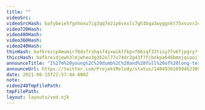 ```yaml
---
title: ""
videoSrc: 
videoSrcHash: bafybeie5fgnhoxu7ig3qq7e2ip6vxxls7gh3bqa3wyggnkt75xsuvr24ei?filename=projektmelody-chaturbate-20210615T225700Z.mp4
video720Hash: 
video480Hash: 
video360Hash: 
video240Hash: 
thinHash: bafkreicp4mumir76dxfrshqsf4zxwiktfkpvf66iqf33tisyf7v6fjpgry?filename=20210615T225700Z_thin.jpg
thiccHash: bafkreidjewh3lmjwheo3g362ol77u74dr2g43f7fjbnkpa646bmnjqiooi?filename=20210615T225700Z_thicc.jpg
announceTitle: "I%27m%20young%2C%20dumb%2C%20and%20full%20of%20long-term%20goals%20and%20creative%20aspirations"
announceUrl: https://twitter.com/ProjektMelody/status/1404936189946236930
date: 2021-06-15T22:57:44.000Z
note: 
video240TmpFilePath: 
tmpFilePath: 
layout: layouts/vod.njk
---
```

